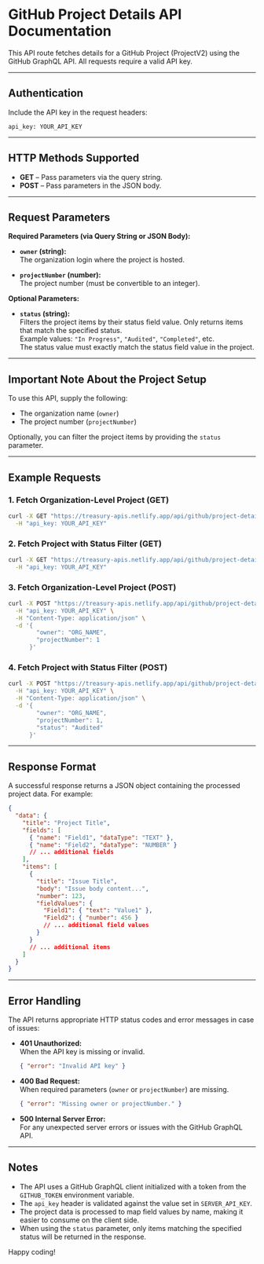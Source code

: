 # GitHub Project Details API Documentation

This API route fetches details for a GitHub Project (ProjectV2) using the GitHub GraphQL API. All requests require a valid API key.

---

## Authentication

Include the API key in the request headers:

```http
api_key: YOUR_API_KEY
```

---

## HTTP Methods Supported

- **GET** – Pass parameters via the query string.
- **POST** – Pass parameters in the JSON body.

---

## Request Parameters

**Required Parameters (via Query String or JSON Body):**

- **`owner` (string):**  
  The organization login where the project is hosted.

- **`projectNumber` (number):**  
  The project number (must be convertible to an integer).

**Optional Parameters:**

- **`status` (string):**  
  Filters the project items by their status field value. Only returns items that match the specified status.  
  Example values: `"In Progress"`, `"Audited"`, `"Completed"`, etc.  
  The status value must exactly match the status field value in the project.

---

## Important Note About the Project Setup

To use this API, supply the following:

- The organization name (`owner`)
- The project number (`projectNumber`)

Optionally, you can filter the project items by providing the `status` parameter.

---

## Example Requests

### 1. Fetch Organization-Level Project (GET)

```bash
curl -X GET "https://treasury-apis.netlify.app/api/github/project-details?owner=ORG_NAME&projectNumber=1" \
  -H "api_key: YOUR_API_KEY"
```

### 2. Fetch Project with Status Filter (GET)

```bash
curl -X GET "https://treasury-apis.netlify.app/api/github/project-details?owner=ORG_NAME&projectNumber=1&status=Audited" \
  -H "api_key: YOUR_API_KEY"
```

### 3. Fetch Organization-Level Project (POST)

```bash
curl -X POST "https://treasury-apis.netlify.app/api/github/project-details" \
  -H "api_key: YOUR_API_KEY" \
  -H "Content-Type: application/json" \
  -d '{
        "owner": "ORG_NAME",
        "projectNumber": 1
      }'
```

### 4. Fetch Project with Status Filter (POST)

```bash
curl -X POST "https://treasury-apis.netlify.app/api/github/project-details" \
  -H "api_key: YOUR_API_KEY" \
  -H "Content-Type: application/json" \
  -d '{
        "owner": "ORG_NAME",
        "projectNumber": 1,
        "status": "Audited"
      }'
```

---

## Response Format

A successful response returns a JSON object containing the processed project data. For example:

```json
{
  "data": {
    "title": "Project Title",
    "fields": [
      { "name": "Field1", "dataType": "TEXT" },
      { "name": "Field2", "dataType": "NUMBER" }
      // ... additional fields
    ],
    "items": [
      {
        "title": "Issue Title",
        "body": "Issue body content...",
        "number": 123,
        "fieldValues": {
          "Field1": { "text": "Value1" },
          "Field2": { "number": 456 }
          // ... additional field values
        }
      }
      // ... additional items
    ]
  }
}
```

---

## Error Handling

The API returns appropriate HTTP status codes and error messages in case of issues:

- **401 Unauthorized:**  
  When the API key is missing or invalid.
  
  ```json
  { "error": "Invalid API key" }
  ```

- **400 Bad Request:**  
  When required parameters (`owner` or `projectNumber`) are missing.
  
  ```json
  { "error": "Missing owner or projectNumber." }
  ```

- **500 Internal Server Error:**  
  For any unexpected server errors or issues with the GitHub GraphQL API.

---

## Notes

- The API uses a GitHub GraphQL client initialized with a token from the `GITHUB_TOKEN` environment variable.
- The `api_key` header is validated against the value set in `SERVER_API_KEY`.
- The project data is processed to map field values by name, making it easier to consume on the client side.
- When using the `status` parameter, only items matching the specified status will be returned in the response.

Happy coding!